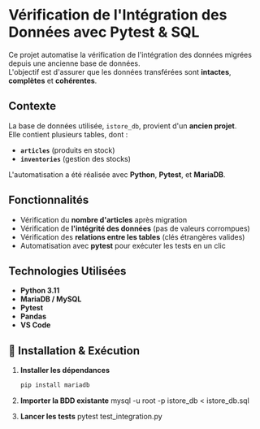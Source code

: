 # Vérification de l'Intégration des Données avec Pytest & SQL

Ce projet automatise la vérification de l'intégration des données migrées depuis une ancienne base de données.  
L'objectif est d'assurer que les données transférées sont **intactes**, **complètes** et **cohérentes**.

## Contexte
La base de données utilisée, `istore_db`, provient d'un **ancien projet**.  
Elle contient plusieurs tables, dont :
- **`articles`** (produits en stock)
- **`inventories`** (gestion des stocks)

L'automatisation a été réalisée avec **Python**, **Pytest**, et **MariaDB**.

## Fonctionnalités
 - Vérification du **nombre d'articles** après migration  
 - Vérification de **l'intégrité des données** (pas de valeurs corrompues)  
 - Vérification des **relations entre les tables** (clés étrangères valides)  
 - Automatisation avec **pytest** pour exécuter les tests en un clic  

## Technologies Utilisées
- **Python 3.11**
- **MariaDB / MySQL** 
- **Pytest**
- **Pandas**
- **VS Code**

## 🔧 Installation & Exécution
1. **Installer les dépendances**
   ```bash
   pip install mariadb

2. **Importer la BDD existante**
mysql -u root -p istore_db < istore_db.sql

3. **Lancer les tests**
pytest test_integration.py


